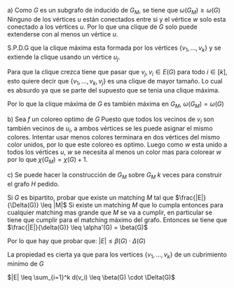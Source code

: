 a)
Como $G$ es un subgrafo de inducido de $G_M$, se tiene que $\omega(G_M) \geq \omega(G)$
Ninguno de los vértices $u$ están conectados entre si y el vértice $w$ solo esta conectado a los vértices $u$.
Por lo que una clique de $G$ solo puede extenderse con al menos un vértice $u$.

S.P.D.G que la clique máxima esta formada por los vértices $\{v_1,\dots,v_k\}$ y se extiende la clique usando un vértice $u_j$.

Para que la clique crezca tiene que pasar que $v_j,v_i \in E(G)$ para todo $i \in [k]$, esto quiere decir que $\{v_1,\dots,v_k,v_j\}$ es una clique de mayor tamaño. Lo cual es absurdo ya que se parte del supuesto que se tenia una clique máxima.

Por lo que la clique máxima de $G$ es también máxima en $G_M$, $\omega(G_M)=\omega(G)$

b)
Sea $f$ un coloreo optimo de $G$
Puesto que todos los vecinos de $v_i$ son también vecinos de $u_i$, a ambos vértices se les puede asignar el mismo colores. Intentar usar menos colores terminara en dos vértices del mismo color unidos, por lo que este coloreo es optimo.
Luego como $w$ esta unido a todos los vértices $u$, $w$ se necesita al menos un color mas para colorear $w$ por lo que $\chi(G_M)=\chi(G)+1$.

c)
Se puede hacer la construcción de $G_M$ sobre $G_M$ $k$ veces para construir el grafo $H$ pedido.

Si $G$ es bipartito, probar que existe un matching $M$ tal que $\frac{|E|}{\Delta(G)} \leq |M|$
Si existe un matching $M$ que lo cumpla entonces para cualquier matching mas grande que $M$ se va a cumplir, en particular se tiene que cumplir para el matching máximo del grafo. Entonces se tiene que $\frac{|E|}{\delta(G)} \leq \alpha'(G) = \beta(G)$

Por lo que hay que probar que: $|E| \leq \beta(G)\cdot \Delta(G)$

La propiedad es cierta ya que para los vertices $\{v_1,\dots,v_k\}$ de un cubrimiento minimo de $G$

$|E| \leq \sum_{i=1}^k d(v_i) \leq \beta(G) \cdot \Delta(G)$